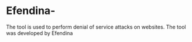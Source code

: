 # Efendina-
The tool is used to perform denial of service attacks on websites. The tool was developed by Efendina 

